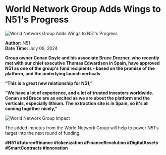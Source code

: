 # World Network Group Adds Wings to N51's Progress

![World Network Group Adds Wings to N51's Progress](https://uploads-ssl.webflow.com/665f9886cd4e586a9a14dc8c/668ce020a5adddf78c3fc7cd_Message%203%20July%2009.png)

**Author:** N51  
**Date Time:** July 09, 2024

**Group owner Conan Doyle and his associate Bruce Drezner, who recently met with our chief executive Thomas Edwardson in Spain, have approved N51 as one of the group's fund recipients - based on the promise of the platform, and the underlying launch verticals.**

**“This is a great new relationship for N51,”**

**“We have a lot of experience, and a lot of trusted investors worldwide. Conan and Bruce are as excited as we are about the platform and the verticals, especially lithium. The extraction site is in Spain, so it's all coming together nicely,”**  

![World Network Group Impact](https://uploads-ssl.webflow.com/665f9886cd4e586a9a14dc8c/668cdff69d29dfe309b719c2_1716951549521.png)

The added impetus from the World Network Group will help to power N51's target into the next round of funding.

**#N51 #futureoffinance #tokenization #FinanceRevolution #DigitalAssets #SmartContracts #Innovation**